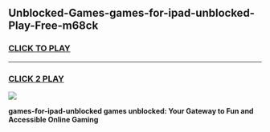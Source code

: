 
## Unblocked-Games-games-for-ipad-unblocked-Play-Free-m68ck
<h3>
<a href="https://premium76.site?title=games-for-ipad-unblocked&ref=09A">CLICK TO PLAY</a></h3>
<hr>

<h3>
<a href="https://premium76.site?title=games-for-ipad-unblocked&ref=09A">CLICK 2 PLAY</a>
  
</h3>

<a href="https://premium76.site?title=games-for-ipad-unblocked&ref=09A"><img src="https://clearcache.store/games.png"></a>


**games-for-ipad-unblocked games unblocked: Your Gateway to Fun and Accessible Online Gaming**

